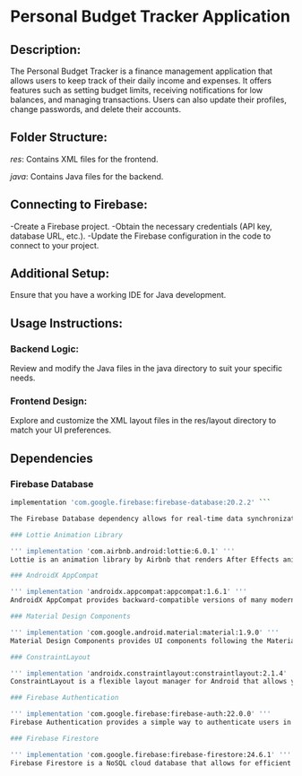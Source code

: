 # Personal Budget Tracker Application


## Description:

The Personal Budget Tracker is a finance management application that allows users to keep track of their daily income and expenses. It offers features such as setting budget limits, receiving notifications for low balances, and managing transactions. Users can also update their profiles, change passwords, and delete their accounts.

## Folder Structure:

_res_: Contains XML files for the frontend.

_java_: Contains Java files for the backend.

## Connecting to Firebase:

-Create a Firebase project.
-Obtain the necessary credentials (API key, database URL, etc.).
-Update the Firebase configuration in the code to connect to your project.

## Additional Setup:
Ensure that you have a working IDE for Java development.

## Usage Instructions:

### Backend Logic:
Review and modify the Java files in the java directory to suit your specific needs.

### Frontend Design:
Explore and customize the XML layout files in the res/layout directory to match your UI preferences.

## Dependencies
### Firebase Database

```bash 
implementation 'com.google.firebase:firebase-database:20.2.2' ```

The Firebase Database dependency allows for real-time data synchronization and storage in the Firebase cloud. It is used for storing and managing data in the application.

### Lottie Animation Library

''' implementation 'com.airbnb.android:lottie:6.0.1' '''
Lottie is an animation library by Airbnb that renders After Effects animations in real-time, allowing for smooth animations in the application.

### AndroidX AppCompat

''' implementation 'androidx.appcompat:appcompat:1.6.1' '''
AndroidX AppCompat provides backward-compatible versions of many modern UI components, ensuring consistent behavior across different Android versions.

### Material Design Components

''' implementation 'com.google.android.material:material:1.9.0' '''
Material Design Components provides UI components following the Material Design guidelines, giving the app a modern and consistent look and feel.

### ConstraintLayout

''' implementation 'androidx.constraintlayout:constraintlayout:2.1.4' '''
ConstraintLayout is a flexible layout manager for Android that allows you to create complex layouts with a flat view hierarchy.

### Firebase Authentication

''' implementation 'com.google.firebase:firebase-auth:22.0.0' '''
Firebase Authentication provides a simple way to authenticate users in your app, allowing for secure login and user management.

### Firebase Firestore

''' implementation 'com.google.firebase:firebase-firestore:24.6.1' '''
Firebase Firestore is a NoSQL cloud database that allows for efficient storage and synchronization of app data. It is used for managing user data and transactions.

